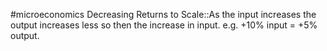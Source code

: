 #microeconomics 
Decreasing Returns to Scale::As the input increases the output increases less so then the increase in input. e.g. +10% input = +5% output.